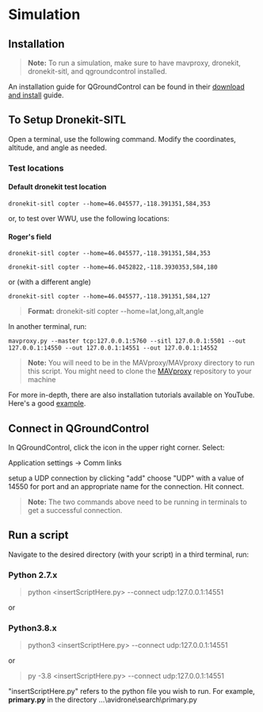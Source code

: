 # Simulation

## Installation

>**Note:** To run a simulation, make sure to have mavproxy, dronekit, dronekit-sitl, and qgroundcontrol installed.

An installation guide for QGroundControl can be found in their [download and install](https://docs.qgroundcontrol.com/master/en/getting_started/download_and_install.html) guide.

## To Setup Dronekit-SITL

Open a terminal, use the following command. Modify the coordinates, altitude, and angle as needed.

### Test locations

#### Default dronekit test location

```{bash}
dronekit-sitl copter --home=46.045577,-118.391351,584,353
```

or, to test over WWU, use the following locations:

#### Roger's field

```{bash}
dronekit-sitl copter --home=46.045577,-118.391351,584,353
```


```{bash}
dronekit-sitl copter --home=46.0452822,-118.3930353,584,180
```


or (with a different angle)

```{bash}
dronekit-sitl copter --home=46.045577,-118.391351,584,127
```

>**Format:** dronekit-sitl copter --home=lat,long,alt,angle

In another terminal, run:

```{bash}
mavproxy.py --master tcp:127.0.0.1:5760 --sitl 127.0.0.1:5501 --out 127.0.0.1:14550 --out 127.0.0.1:14551 --out 127.0.0.1:14552
```

>**Note:** You will need to be in the MAVproxy/MAVproxy directory to run this script. You might need to clone the [MAVproxy](https://github.com/ArduPilot/MAVProxy) repository to your machine

For more in-depth, there are also installation tutorials available on YouTube. Here's a good [example](https://www.youtube.com/watch?v=h5vAjbsNUV8&ab_channel=PatchNFielder).

## Connect in QGroundControl

In QGroundControl, click the icon in the upper right corner. Select:

Application settings -> Comm links

setup a UDP connection by clicking "add" choose "UDP" with a value of 14550 for port and an appropriate name for the connection. Hit connect.

>**Note:** The two commands above need to be running in terminals to get a successful connection.

## Run a script

Navigate to the desired directory (with your script) in a third terminal, run:

### Python 2.7.x

> python <insertScriptHere.py> --connect udp:127.0.0.1:14551

or

### Python3.8.x

> python3 <insertScriptHere.py> --connect udp:127.0.0.1:14551

or

> py -3.8 <insertScriptHere.py> --connect udp:127.0.0.1:14551

"insertScriptHere.py" refers to the python file you wish to run. For example, **primary.py** in the directory
...\avidrone\search\primary.py
